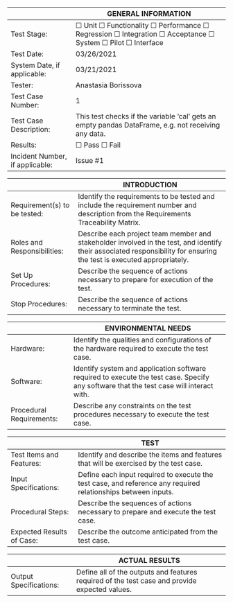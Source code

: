 |                                 |                  GENERAL INFORMATION                                                                           |
|---------------------------------|----------------------------------------------------------------------------------------------------------------|
| Test Stage:                     | ☐ Unit ☐ Functionality ☐ Performance ☐ Regression ☐ Integration ☐ Acceptance ☐ System ☐ Pilot ☐ Interface |
| Test Date:                      | 03/26/2021                                                                                                     |
| System Date, if applicable:     | 03/21/2021                                                                                                     |
| Tester:                         | Anastasia Borissova                                                                                            |
| Test Case Number:               | 1                                                                                                              |
| Test Case Description:          | This test checks if the variable ‘cal’ gets an empty pandas DataFrame, e.g. not receiving any data.            |
| Results:                        | ☐ Pass ☐ Fail                                                                                                 |
| Incident Number, if applicable: | Issue #1                                                                                                       |


|                              |                     INTRODUCTION                                                                                                                                      |
|------------------------------|-----------------------------------------------------------------------------------------------------------------------------------------------------------------------|
| Requirement(s) to be tested: | Identify the requirements to be tested and include the requirement number and description from the Requirements Traceability Matrix.                                  |
| Roles and Responsibilities:  | Describe each project team member and stakeholder involved in the test, and identify their associated responsibility for ensuring the test is executed appropriately. |
| Set Up Procedures:           | Describe the sequence of actions necessary to prepare for execution of the test.                                                                                      |
| Stop Procedures:             | Describe the sequence of actions necessary to terminate the test.                                                                                                     |


|                          |                     ENVIRONMENTAL NEEDS                                                                                                  |
|--------------------------|------------------------------------------------------------------------------------------------------------------------------------------|
| Hardware:                | Identify the qualities and configurations of the hardware required to execute the test case.                                             |
| Software:                | Identify system and application software required to execute the test case. Specify any software that the test case will interact with.  |
| Procedural Requirements: | Describe any constraints on the test procedures necessary to execute the test case.                                                      |


|                           |                     TEST                                                                                                                                                                                                      |
|---------------------------|-------------------------------------------------------------------------------------------------------------------------------------------------------------------------------------------------------------------------------|
| Test Items and Features:  | Identify and describe the items and features that will be exercised by the test case.                                                                                                                                         |
| Input Specifications:     | Define each input required to execute the test case, and reference any required relationships between inputs.                                                                                                                 |
| Procedural Steps:         | Describe the sequences of actions necessary to prepare and execute the test case.                                                                                                                                             |
| Expected Results of Case: | Describe the outcome anticipated from the test case.                                                                                                                                                                          |


|                        |                     ACTUAL RESULTS                                                                                                |
|------------------------|-----------------------------------------------------------------------------------------------------------------------------------|
| Output Specifications: | Define all of the outputs and features required of the test case and provide expected values.                                     |





